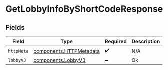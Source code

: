 # GetLobbyInfoByShortCodeResponse


## Fields

| Field                                                              | Type                                                               | Required                                                           | Description                                                        |
| ------------------------------------------------------------------ | ------------------------------------------------------------------ | ------------------------------------------------------------------ | ------------------------------------------------------------------ |
| `httpMeta`                                                         | [components.HTTPMetadata](../../models/components/httpmetadata.md) | :heavy_check_mark:                                                 | N/A                                                                |
| `lobbyV3`                                                          | [components.LobbyV3](../../models/components/lobbyv3.md)           | :heavy_minus_sign:                                                 | Ok                                                                 |